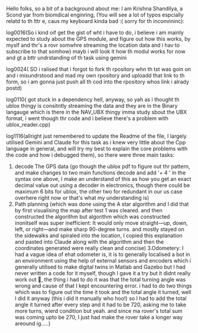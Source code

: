 Hello folks, so a bit of a background about me:
I am Krishna Shandilya, a Scond yar from biomdical enginring, (You will see a lot of typos espcially relatd to th lttr e, caus my keyboard kinda bad :( sorry for th inconvininc):

log0016(So i kind oif get the gist of wht i have to do, i believe i am mainly expected to study about the GPS module, and figure out how this works, by myslf and thr's a rovr somwhre streaming the location data and i hav to subscribe to that somhow) mayb i will look it how th modul works for now and gt a bttr undrstanding of th task using gemini

log0024( SO i ralised that i forgot to fork th rpository whn th tst was goin on and i misundrstood and mad my own rpository and uploadd that link to th form, so i am gonna just push all th cod into the rpository whos link i alrady postd)

log0110( got stuck in a dependency hell, anyway, so yah as i thought th ublox thingy is consitntly streaming the data and they are in the Binary langauge which is there in the NAV_UBX thingy imma study sbout the UBX format, i went though thr code and i believe there's a problem with ublox_reader.cpp)

log1116(allright just remembered to update the Readme of the file, I largely utilised Gemini and Claude for this task as i knew very little about the Cpp language in general, and will try my best to explain the core problems with the code and how i debugged them), so there were three main tasks:
1. decode The GPS data
(go though the ublox pdf to figure out thr pattern, and make changes to two main functions decode and add '+ 4 ' in the syntax one above, I make an understand of this as how you get an exact decimal value out using a decoder in electronics, though there could be maximum 6 bits for ublox, the other two for redundant in our us case overhere right now or that's what my understanding is)
2. Path planning 
(which was done using the A star algorithm and I did that by first visualising the map after test 1 was cleared. and then constructed the algorithm but algorithm which was constructed inonitself was super inefficient: It would only move straight—up, down, left, or right—and make sharp 90-degree turns. and mostly stayed on the sidewalks and spiraled into the location, I copied this explanation and pasted into Claude along with the algorithm and then the coordinates generated were really clean and concise)
3.Odometery: I had a vague idea of ehat odometer is, it is to generally localised a bot in an environment using the help of external sensors and encoders which i generally utilised to make digital twins in Matlab and Gazebo but I had never written a code for it myself, though I gave it a try but it didnt really work out 🥲, the thing i had to do it was that the total turning angle was wrong  and cause of that I kept encountering error. i had to do two things which was to figure out the time it took and the total angle it turned, well I did it anyway (this i did it manually who hoo!) so I had to add the total angle it turned after every step and it had to be 720, asking me to take more turns, wierd condition but yeah. and since ma rover's total sum was coming upto be 270, I just had make the rover take a longer way areound ig.....)